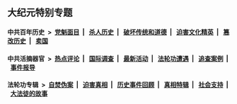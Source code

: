 ## 大纪元特别专题

#### 中共百年历史 &nbsp;>&nbsp; [党魁面目](indexes/nf1176107/README.md?10250430) &nbsp;| &nbsp; [杀人历史](indexes/nf1176106/README.md?10250430) &nbsp;| &nbsp; [破坏传统和道德](indexes/nf1176106/README.md?10250430) &nbsp;| &nbsp; [迫害文化精英](indexes/nf1176111/README.md?10250430) &nbsp;| &nbsp; [篡改历史](indexes/nf1176115/README.md?10250430) &nbsp;| &nbsp; [卖国](indexes/nf1176117/README.md?10250430) 

#### 中共活摘器官 &nbsp;>&nbsp; [热点评论](indexes/nf5879/README.md?10250430) &nbsp;| &nbsp; [国际调查](indexes/nf5947/README.md?10250430) &nbsp;| &nbsp; [最新活动](indexes/nf5883/README.md?10250430) &nbsp;| &nbsp; [法轮功遭遇](indexes/nf5881/README.md?10250430) &nbsp;| &nbsp; [追查案例](indexes/nf5880/README.md?10250430) &nbsp;| &nbsp; [事件报导](indexes/nf5877/README.md?10250430) 

#### 法轮功专辑 &nbsp;>&nbsp; [自焚伪案](indexes/nf5562/README.md?10250430) &nbsp;| &nbsp; [迫害真相](indexes/nf4379/README.md?10250430) &nbsp;| &nbsp; [历史事件回顾](indexes/nf5793/README.md?10250430) &nbsp;| &nbsp; [真相特辑](indexes/nf4389/README.md?10250430) &nbsp;| &nbsp; [社会支持](indexes/nf4386/README.md?10250430) &nbsp;| &nbsp; [大法徒的故事](indexes/nf1147481/README.md?10250430) 


